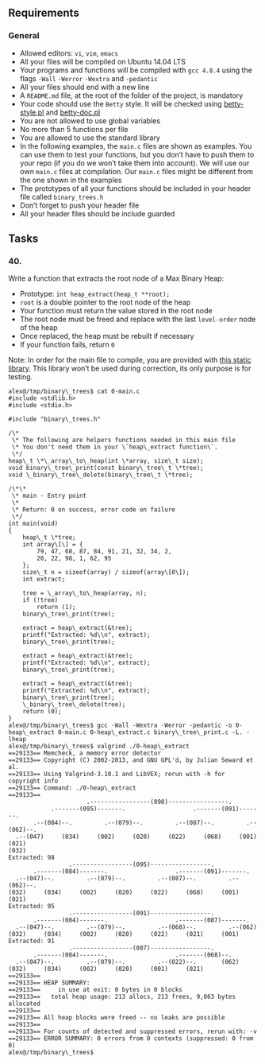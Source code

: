 ## Requirements

### General

- Allowed editors: `vi`, `vim`, `emacs`
- All your files will be compiled on Ubuntu 14.04 LTS
- Your programs and functions will be compiled with `gcc 4.8.4` using the flags `-Wall` `-Werror` `-Wextra` and `-pedantic`
- All your files should end with a new line
- A `README.md` file, at the root of the folder of the project, is mandatory
- Your code should use the `Betty` style. It will be checked using [betty-style.pl](https://github.com/hs-hq/Betty/blob/master/betty-style.pl "betty-style.pl") and [betty-doc.pl](https://github.com/hs-hq/Betty/blob/master/betty-doc.pl "betty-doc.pl")
- You are not allowed to use global variables
- No more than 5 functions per file
- You are allowed to use the standard library
- In the following examples, the `main.c` files are shown as examples. You can use them to test your functions, but you don’t have to push them to your repo (if you do we won’t take them into account). We will use our own `main.c` files at compilation. Our `main.c` files might be different from the one shown in the examples
- The prototypes of all your functions should be included in your header file called `binary_trees.h`
- Don’t forget to push your header file
- All your header files should be include guarded

## Tasks

### 40.

Write a function that extracts the root node of a Max Binary Heap:

- Prototype: `int heap_extract(heap_t **root);`
- `root` is a double pointer to the root node of the heap
- Your function must return the value stored in the root node
- The root node must be freed and replace with the last `level-order` node of the heap
- Once replaced, the heap must be rebuilt if necessary
- If your function fails, return `0`

Note: In order for the main file to compile, you are provided with [this static library](https://s3.eu-west-3.amazonaws.com/hbtn.intranet.project.files/holbertonschool-low_level_programming/466/libheap.a "this static library"). This library won’t be used during correction, its only purpose is for testing.

```
alex@/tmp/binary\_trees$ cat 0-main.c
#include <stdlib.h>
#include <stdio.h>

#include "binary\_trees.h"

/\*
 \* The following are helpers functions needed in this main file
 \* You don't need them in your \`heap\_extract function\`.
 \*/
heap\_t \*\_array\_to\_heap(int \*array, size\_t size);
void binary\_tree\_print(const binary\_tree\_t \*tree);
void \_binary\_tree\_delete(binary\_tree\_t \*tree);

/\*\*
 \* main - Entry point
 \*
 \* Return: 0 on success, error code on failure
 \*/
int main(void)
{
    heap\_t \*tree;
    int array\[\] = {
        79, 47, 68, 87, 84, 91, 21, 32, 34, 2,
        20, 22, 98, 1, 62, 95
    };
    size\_t n = sizeof(array) / sizeof(array\[0\]);
    int extract;

    tree = \_array\_to\_heap(array, n);
    if (!tree)
        return (1);
    binary\_tree\_print(tree);

    extract = heap\_extract(&tree);
    printf("Extracted: %d\\n", extract);
    binary\_tree\_print(tree);

    extract = heap\_extract(&tree);
    printf("Extracted: %d\\n", extract);
    binary\_tree\_print(tree);

    extract = heap\_extract(&tree);
    printf("Extracted: %d\\n", extract);
    binary\_tree\_print(tree);
    \_binary\_tree\_delete(tree);
    return (0);
}
alex@/tmp/binary\_trees$ gcc -Wall -Wextra -Werror -pedantic -o 0-heap\_extract 0-main.c 0-heap\_extract.c binary\_tree\_print.c -L. -lheap
alex@/tmp/binary\_trees$ valgrind ./0-heap\_extract
==29133== Memcheck, a memory error detector
==29133== Copyright (C) 2002-2013, and GNU GPL'd, by Julian Seward et al.
==29133== Using Valgrind-3.10.1 and LibVEX; rerun with -h for copyright info
==29133== Command: ./0-heap\_extract
==29133==
                      .-----------------(098)-----------------.
            .-------(095)-------.                   .-------(091)-------.
       .--(084)--.         .--(079)--.         .--(087)--.         .--(062)--.
  .--(047)     (034)     (002)     (020)     (022)     (068)     (001)     (021)
(032)
Extracted: 98
                 .-----------------(095)-----------------.
       .-------(084)-------.                   .-------(091)-------.
  .--(047)--.         .--(079)--.         .--(087)--.         .--(062)--.
(032)     (034)     (002)     (020)     (022)     (068)     (001)     (021)
Extracted: 95
                 .-----------------(091)-----------------.
       .-------(084)-------.                   .-------(087)-------.
  .--(047)--.         .--(079)--.         .--(068)--.         .--(062)
(032)     (034)     (002)     (020)     (022)     (021)     (001)
Extracted: 91
                 .-----------------(087)-----------------.
       .-------(084)-------.                   .-------(068)--.
  .--(047)--.         .--(079)--.         .--(022)--.       (062)
(032)     (034)     (002)     (020)     (001)     (021)
==29133==
==29133== HEAP SUMMARY:
==29133==     in use at exit: 0 bytes in 0 blocks
==29133==   total heap usage: 213 allocs, 213 frees, 9,063 bytes allocated
==29133==
==29133== All heap blocks were freed -- no leaks are possible
==29133==
==29133== For counts of detected and suppressed errors, rerun with: -v
==29133== ERROR SUMMARY: 0 errors from 0 contexts (suppressed: 0 from 0)
alex@/tmp/binary\_trees$
```
